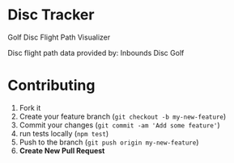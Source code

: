 # Disc Tracker

Golf Disc Flight Path Visualizer

Disc flight path data provided by: Inbounds Disc Golf

# Contributing

1. Fork it
2. Create your feature branch (`git checkout -b my-new-feature`)
3. Commit your changes (`git commit -am 'Add some feature'`)
4. run tests locally (`npm test`)
5. Push to the branch (`git push origin my-new-feature`)
6. **Create New Pull Request**
